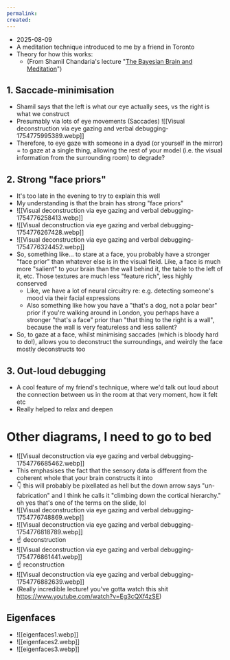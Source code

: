 ```yaml
---
permalink: 
created:
---
```

- 2025-08-09
- A meditation technique introduced to me by a friend in Toronto
- Theory for how this works:
	- (From Shamil Chandaria's lecture "[The Bayesian Brain and Meditation](https://www.youtube.com/watch?v=Eg3cQXf4zSE)")
## 1. Saccade-minimisation
- Shamil says that the left is what our eye actually sees, vs the right is what we construct
- Presumably via lots of eye movements (Saccades)
![[Visual deconstruction via eye gazing and verbal debugging-1754775995389.webp]]
- Therefore, to eye gaze with someone in a dyad (or yourself in the mirror) = to gaze at a single thing, allowing the rest of your model (i.e. the visual information from the surrounding room) to degrade?
## 2. Strong "face priors"
- It's too late in the evening to try to explain this well
- My understanding is that the brain has strong "face priors"
- ![[Visual deconstruction via eye gazing and verbal debugging-1754776258413.webp]]
- ![[Visual deconstruction via eye gazing and verbal debugging-1754776267428.webp]]
- ![[Visual deconstruction via eye gazing and verbal debugging-1754776324452.webp]]
- So, something like... to stare at a face, you probably have a stronger "face prior" than whatever else is in the visual field. Like, a face is much more "salient" to your brain than the wall behind it, the table to the left of it, etc. Those textures are much less "feature rich", less highly conserved
	- Like, we have a lot of neural circuitry re: e.g. detecting someone's mood via their facial expressions
	- Also something like how you have a "that's a dog, not a polar bear" prior if you're walking around in London, you perhaps have a stronger "that's a face" prior than "that thing to the right is a wall", because the wall is very featureless and less salient?
- So, to gaze at a face, whilst minimising saccades (which is bloody hard to do!), allows you to deconstruct the surroundings, and weirdly the face mostly deconstructs too
## 3. Out-loud debugging
- A cool feature of my friend's technique, where we'd talk out loud about the connection between us in the room at that very moment, how it felt etc
- Really helped to relax and deepen
# Other diagrams, I need to go to bed
- ![[Visual deconstruction via eye gazing and verbal debugging-1754776685462.webp]]
- This emphasises the fact that the sensory data is different from the coherent whole that your brain constructs it into
- 👇 this will probably be pixellated as hell but the down arrow says "un-fabrication" and I think he calls it "climbing down the cortical hierarchy." oh yes that's one of the terms on the slide, lol
- ![[Visual deconstruction via eye gazing and verbal debugging-1754776748869.webp]]
- ![[Visual deconstruction via eye gazing and verbal debugging-1754776818789.webp]]
- ☝️ deconstruction
- ![[Visual deconstruction via eye gazing and verbal debugging-1754776861441.webp]]
- ☝️ reconstruction
- ![[Visual deconstruction via eye gazing and verbal debugging-1754776882639.webp]]
- (Really incredible lecture! you've gotta watch this shit https://www.youtube.com/watch?v=Eg3cQXf4zSE)
## Eigenfaces
- ![[eigenfaces1.webp]]
- ![[eigenfaces2.webp]]
- ![[eigenfaces3.webp]]